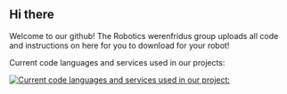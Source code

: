 ## Hi there 
Welcome to our github! 
The Robotics werenfridus group uploads all code and instructions on here for you to download for your robot!

Current code languages and services used in our projects:

[![Current code languages and services used in our project:](https://roboticawerenfridus.nl/services/logos.svg)](https://roboticawerenfridus.nl)
